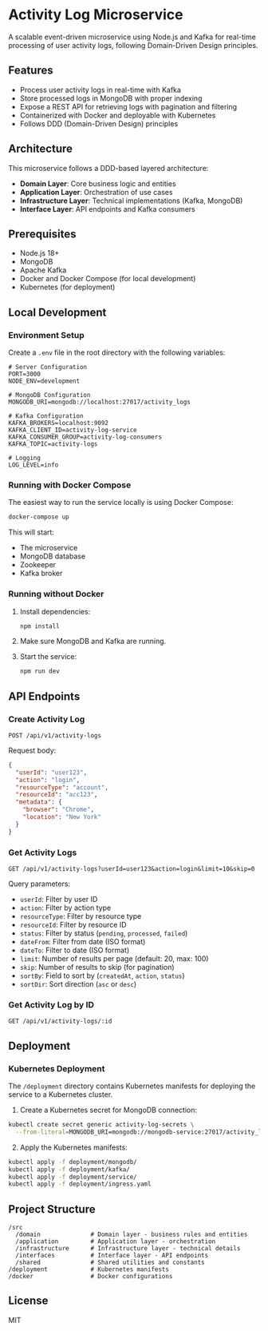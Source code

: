 # Activity Log Microservice

A scalable event-driven microservice using Node.js and Kafka for real-time processing of user activity logs, following Domain-Driven Design principles.

## Features

- Process user activity logs in real-time with Kafka
- Store processed logs in MongoDB with proper indexing
- Expose a REST API for retrieving logs with pagination and filtering
- Containerized with Docker and deployable with Kubernetes
- Follows DDD (Domain-Driven Design) principles

## Architecture

This microservice follows a DDD-based layered architecture:

- **Domain Layer**: Core business logic and entities
- **Application Layer**: Orchestration of use cases
- **Infrastructure Layer**: Technical implementations (Kafka, MongoDB)
- **Interface Layer**: API endpoints and Kafka consumers

## Prerequisites

- Node.js 18+
- MongoDB
- Apache Kafka
- Docker and Docker Compose (for local development)
- Kubernetes (for deployment)

## Local Development

### Environment Setup

Create a `.env` file in the root directory with the following variables:

```
# Server Configuration
PORT=3000
NODE_ENV=development

# MongoDB Configuration
MONGODB_URI=mongodb://localhost:27017/activity_logs

# Kafka Configuration
KAFKA_BROKERS=localhost:9092
KAFKA_CLIENT_ID=activity-log-service
KAFKA_CONSUMER_GROUP=activity-log-consumers
KAFKA_TOPIC=activity-logs

# Logging
LOG_LEVEL=info
```

### Running with Docker Compose

The easiest way to run the service locally is using Docker Compose:

```bash
docker-compose up
```

This will start:
- The microservice
- MongoDB database
- Zookeeper
- Kafka broker

### Running without Docker

1. Install dependencies:
   ```bash
   npm install
   ```

2. Make sure MongoDB and Kafka are running.

3. Start the service:
   ```bash
   npm run dev
   ```

## API Endpoints

### Create Activity Log
```
POST /api/v1/activity-logs
```

Request body:
```json
{
  "userId": "user123",
  "action": "login",
  "resourceType": "account",
  "resourceId": "acc123",
  "metadata": {
    "browser": "Chrome",
    "location": "New York"
  }
}
```

### Get Activity Logs
```
GET /api/v1/activity-logs?userId=user123&action=login&limit=10&skip=0
```

Query parameters:
- `userId`: Filter by user ID
- `action`: Filter by action type
- `resourceType`: Filter by resource type
- `resourceId`: Filter by resource ID
- `status`: Filter by status (`pending`, `processed`, `failed`)
- `dateFrom`: Filter from date (ISO format)
- `dateTo`: Filter to date (ISO format)
- `limit`: Number of results per page (default: 20, max: 100)
- `skip`: Number of results to skip (for pagination)
- `sortBy`: Field to sort by (`createdAt`, `action`, `status`)
- `sortDir`: Sort direction (`asc` or `desc`)

### Get Activity Log by ID
```
GET /api/v1/activity-logs/:id
```

## Deployment

### Kubernetes Deployment

The `/deployment` directory contains Kubernetes manifests for deploying the service to a Kubernetes cluster.

1. Create a Kubernetes secret for MongoDB connection:

```bash
kubectl create secret generic activity-log-secrets \
  --from-literal=MONGODB_URI=mongodb://mongodb-service:27017/activity_logs
```

2. Apply the Kubernetes manifests:

```bash
kubectl apply -f deployment/mongodb/
kubectl apply -f deployment/kafka/
kubectl apply -f deployment/service/
kubectl apply -f deployment/ingress.yaml
```

## Project Structure

```
/src
  /domain              # Domain layer - business rules and entities
  /application         # Application layer - orchestration
  /infrastructure      # Infrastructure layer - technical details
  /interfaces          # Interface layer - API endpoints
  /shared              # Shared utilities and constants
/deployment            # Kubernetes manifests
/docker                # Docker configurations
```

## License

MIT 